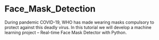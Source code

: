 # Face_Mask_Detection
During pandemic COVID-19, WHO has made wearing masks compulsory to protect against this deadly virus. In this tutorial we will develop a machine learning project – Real-time Face Mask Detector with Python.

